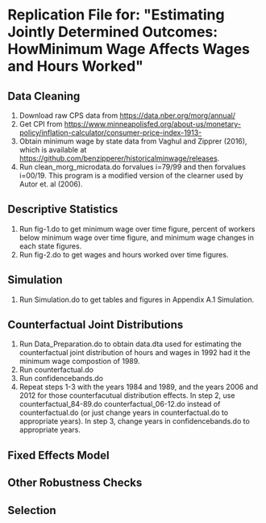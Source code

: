 # Replication File for: "Estimating Jointly Determined Outcomes: HowMinimum Wage Affects Wages and Hours Worked"

## Data Cleaning 

1.	Download raw CPS data from https://data.nber.org/morg/annual/
2.	Get CPI from https://www.minneapolisfed.org/about-us/monetary-policy/inflation-calculator/consumer-price-index-1913-
3.	Obtain minimum wage by state data from Vaghul and Zipprer (2016), which is available at https://github.com/benzipperer/historicalminwage/releases.
4.	Run clean_morg_microdata.do forvalues i=79/99 and then forvalues i=00/19. This program is a modified version of the clearner used by Autor et. al (2006).


## Descriptive Statistics 

1.	Run fig-1.do to get minimum wage over time figure, percent of workers below minimum wage over time figure, and minimum wage changes in each state figures. 
2.	Run fig-2.do to get wages and hours worked over time figures.

## Simulation 

1. Run Simulation.do to get tables and figures in Appendix A.1 Simulation. 

## Counterfactual Joint Distributions

1. Run Data_Preparation.do to obtain data.dta used for estimating the counterfactual joint distribution of hours and wages in 1992 had it the minimum wage compostion of 1989.
2. Run counterfactual.do
3. Run confidencebands.do
4. Repeat steps 1-3 with the years 1984 and 1989, and the years 2006 and 2012 for those counterfacutual distribution effects. In step 2, use counterfactual_84-89.do counterfactual_06-12.do instead of counterfactual.do (or just change years in counterfactual.do to appropriate years). In step 3, change years in confidencebands.do to appropriate years. 

## Fixed Effects Model

## Other Robustness Checks

## Selection 

